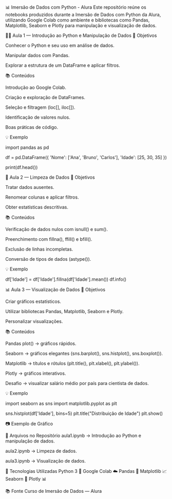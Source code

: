 📊 Imersão de Dados com Python - Alura
Este repositório reúne os notebooks produzidos durante a Imersão de Dados com Python da Alura, utilizando Google Colab como ambiente e bibliotecas como Pandas, Matplotlib, Seaborn e Plotly para manipulação e visualização de dados.

👨‍🏫 Aula 1 — Introdução ao Python e Manipulação de Dados
📌 Objetivos

Conhecer o Python e seu uso em análise de dados.

Manipular dados com Pandas.

Explorar a estrutura de um DataFrame e aplicar filtros.

📚 Conteúdos

Introdução ao Google Colab.

Criação e exploração de DataFrames.

Seleção e filtragem (loc[], iloc[]).

Identificação de valores nulos.

Boas práticas de código.

💡 Exemplo

import pandas as pd

df = pd.DataFrame({
    'Nome': ['Ana', 'Bruno', 'Carlos'],
    'Idade': [25, 30, 35]
})

print(df.head())


🧼 Aula 2 — Limpeza de Dados
📌 Objetivos

Tratar dados ausentes.

Renomear colunas e aplicar filtros.

Obter estatísticas descritivas.

📚 Conteúdos

Verificação de dados nulos com isnull() e sum().

Preenchimento com fillna(), ffill() e bfill().

Exclusão de linhas incompletas.

Conversão de tipos de dados (astype()).

💡 Exemplo

df['Idade'] = df['Idade'].fillna(df['Idade'].mean())
df.info()


📊 Aula 3 — Visualização de Dados
📌 Objetivos

Criar gráficos estatísticos.

Utilizar bibliotecas Pandas, Matplotlib, Seaborn e Plotly.

Personalizar visualizações.

📚 Conteúdos

Pandas plot() → gráficos rápidos.

Seaborn → gráficos elegantes (sns.barplot(), sns.histplot(), sns.boxplot()).

Matplotlib → títulos e rótulos (plt.title(), plt.xlabel(), plt.ylabel()).

Plotly → gráficos interativos.

Desafio → visualizar salário médio por país para cientista de dados.

💡 Exemplo

import seaborn as sns
import matplotlib.pyplot as plt

sns.histplot(df['Idade'], bins=5)
plt.title("Distribuição de Idade")
plt.show()

📷 Exemplo de Gráfico

📂 Arquivos no Repositório
aula1.ipynb → Introdução ao Python e manipulação de dados.

aula2.ipynb → Limpeza de dados.

aula3.ipynb → Visualização de dados.

🚀 Tecnologias Utilizadas
Python 3 🐍
Google Colab ☁️
Pandas 🐼
Matplotlib 📈
Seaborn 🎨
Plotly 📊

📚 Fonte
Curso de Imersão de Dados — Alura
